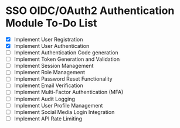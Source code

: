 SSO OIDC/OAuth2 Authentication Module To-Do List
===

- [x] Implement User Registration
- [x] Implement User Authentication
- [ ] Implement Authentication Code generation
- [ ] Implement Token Generation and Validation
- [ ] Implement Session Management
- [ ] Implement Role Management
- [ ] Implement Password Reset Functionality
- [ ] Implement Email Verification
- [ ] Implement Multi-Factor Authentication (MFA)
- [ ] Implement Audit Logging
- [ ] Implement User Profile Management
- [ ] Implement Social Media Login Integration
- [ ] Implement API Rate Limiting
